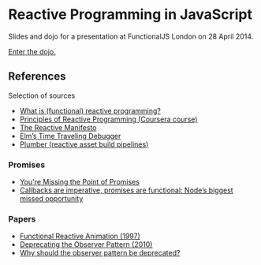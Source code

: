 # Reactive Programming in JavaScript

Slides and dojo for a presentation at FunctionalJS London on 28 April
2014.

[Enter the dojo.](https://github.com/theefer/funjs-reactive/tree/master/dojo)


## References

Selection of sources

* [What is (functional) reactive programming?](http://stackoverflow.com/questions/1028250/what-is-functional-reactive-programming/1030631#1030631)
* [Principles of Reactive Programming (Coursera course)](https://www.coursera.org/course/reactive)
* [The Reactive Manifesto](http://www.reactivemanifesto.org/)
* [Elm’s Time Traveling Debugger](http://debug.elm-lang.org/)
* [Plumber (reactive asset build pipelines)](https://github.com/plumberjs/plumber)

### Promises

* [You're Missing the Point of Promises](http://domenic.me/2012/10/14/youre-missing-the-point-of-promises/)
* [Callbacks are imperative, promises are functional: Node’s biggest missed opportunity](https://blog.jcoglan.com/2013/03/30/callbacks-are-imperative-promises-are-functional-nodes-biggest-missed-opportunity/)

### Papers

* [Functional Reactive Animation (1997)](http://conal.net/papers/icfp97/)
* [Deprecating the Observer Pattern (2010)](http://lampwww.epfl.ch/~imaier/pub/DeprecatingObserversTR2010.pdf)
* [Why should the observer pattern be deprecated?](http://stackoverflow.com/questions/11619680/why-should-the-observer-pattern-be-deprecated)
